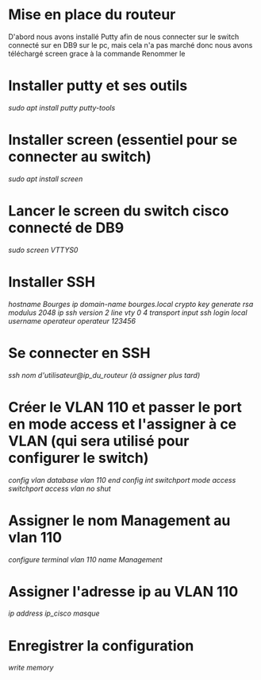 # Mise en place du routeur 
D'abord nous avons installé Putty afin de nous connecter sur le switch connecté sur en DB9 sur le pc, mais cela n'a pas marché donc nous avons téléchargé screen grace à la commande
Renommer le 

# Installer putty et ses outils
*sudo apt install putty putty-tools* 
# Installer screen (essentiel pour se connecter au switch)
*sudo apt install screen*
# Lancer le screen du switch cisco connecté de DB9
*sudo screen VTTYS0*
# Installer SSH 
*hostname Bourges*
*ip domain-name bourges.local*
*crypto key generate rsa modulus 2048*
*ip ssh version 2*
*line vty 0 4*
*transport input ssh*
*login local*
*username operateur operateur 123456*

# Se connecter en SSH 
*ssh nom d'utilisateur@ip_du_routeur (à assigner plus tard)*
# Créer le VLAN 110 et passer le port en mode access et l'assigner à ce VLAN (qui sera utilisé pour configurer le switch)
*config*
*vlan database* 
*vlan 110* 
*end*
*config*
*int*
*switchport mode access*
*switchport access vlan*
*no shut*
# Assigner le nom Management au vlan 110
*configure terminal*
*vlan 110*
*name Management*
# Assigner l'adresse ip au VLAN 110 
*ip address ip_cisco masque* 
# Enregistrer la configuration
*write memory*